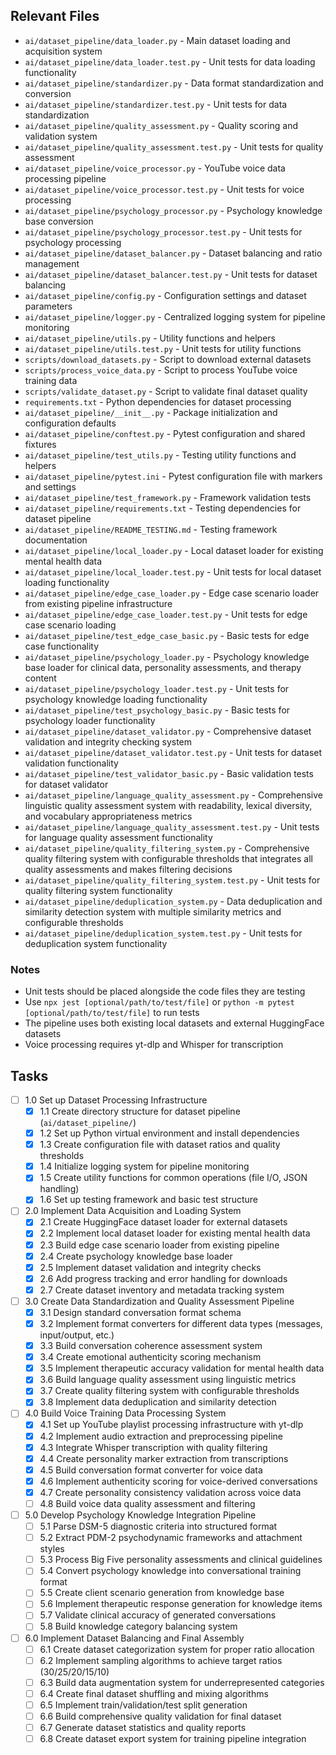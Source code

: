 ## Relevant Files

- `ai/dataset_pipeline/data_loader.py` - Main dataset loading and acquisition system
- `ai/dataset_pipeline/data_loader.test.py` - Unit tests for data loading functionality
- `ai/dataset_pipeline/standardizer.py` - Data format standardization and conversion
- `ai/dataset_pipeline/standardizer.test.py` - Unit tests for data standardization
- `ai/dataset_pipeline/quality_assessment.py` - Quality scoring and validation system
- `ai/dataset_pipeline/quality_assessment.test.py` - Unit tests for quality assessment
- `ai/dataset_pipeline/voice_processor.py` - YouTube voice data processing pipeline
- `ai/dataset_pipeline/voice_processor.test.py` - Unit tests for voice processing
- `ai/dataset_pipeline/psychology_processor.py` - Psychology knowledge base conversion
- `ai/dataset_pipeline/psychology_processor.test.py` - Unit tests for psychology processing
- `ai/dataset_pipeline/dataset_balancer.py` - Dataset balancing and ratio management
- `ai/dataset_pipeline/dataset_balancer.test.py` - Unit tests for dataset balancing
- `ai/dataset_pipeline/config.py` - Configuration settings and dataset parameters
- `ai/dataset_pipeline/logger.py` - Centralized logging system for pipeline monitoring
- `ai/dataset_pipeline/utils.py` - Utility functions and helpers
- `ai/dataset_pipeline/utils.test.py` - Unit tests for utility functions
- `scripts/download_datasets.py` - Script to download external datasets
- `scripts/process_voice_data.py` - Script to process YouTube voice training data
- `scripts/validate_dataset.py` - Script to validate final dataset quality
- `requirements.txt` - Python dependencies for dataset processing
- `ai/dataset_pipeline/__init__.py` - Package initialization and configuration defaults
- `ai/dataset_pipeline/conftest.py` - Pytest configuration and shared fixtures
- `ai/dataset_pipeline/test_utils.py` - Testing utility functions and helpers
- `ai/dataset_pipeline/pytest.ini` - Pytest configuration file with markers and settings
- `ai/dataset_pipeline/test_framework.py` - Framework validation tests
- `ai/dataset_pipeline/requirements.txt` - Testing dependencies for dataset pipeline
- `ai/dataset_pipeline/README_TESTING.md` - Testing framework documentation
- `ai/dataset_pipeline/local_loader.py` - Local dataset loader for existing mental health data
- `ai/dataset_pipeline/local_loader.test.py` - Unit tests for local dataset loading functionality
- `ai/dataset_pipeline/edge_case_loader.py` - Edge case scenario loader from existing pipeline infrastructure
- `ai/dataset_pipeline/edge_case_loader.test.py` - Unit tests for edge case scenario loading
- `ai/dataset_pipeline/test_edge_case_basic.py` - Basic tests for edge case functionality
- `ai/dataset_pipeline/psychology_loader.py` - Psychology knowledge base loader for clinical data, personality assessments, and therapy content
- `ai/dataset_pipeline/psychology_loader.test.py` - Unit tests for psychology knowledge loading functionality
- `ai/dataset_pipeline/test_psychology_basic.py` - Basic tests for psychology loader functionality
- `ai/dataset_pipeline/dataset_validator.py` - Comprehensive dataset validation and integrity checking system
- `ai/dataset_pipeline/dataset_validator.test.py` - Unit tests for dataset validation functionality
- `ai/dataset_pipeline/test_validator_basic.py` - Basic validation tests for dataset validator
- `ai/dataset_pipeline/language_quality_assessment.py` - Comprehensive linguistic quality assessment system with readability, lexical diversity, and vocabulary appropriateness metrics
- `ai/dataset_pipeline/language_quality_assessment.test.py` - Unit tests for language quality assessment functionality
- `ai/dataset_pipeline/quality_filtering_system.py` - Comprehensive quality filtering system with configurable thresholds that integrates all quality assessments and makes filtering decisions
- `ai/dataset_pipeline/quality_filtering_system.test.py` - Unit tests for quality filtering system functionality
- `ai/dataset_pipeline/deduplication_system.py` - Data deduplication and similarity detection system with multiple similarity metrics and configurable thresholds
- `ai/dataset_pipeline/deduplication_system.test.py` - Unit tests for deduplication system functionality

### Notes

- Unit tests should be placed alongside the code files they are testing
- Use `npx jest [optional/path/to/test/file]` or `python -m pytest [optional/path/to/test/file]` to run tests
- The pipeline uses both existing local datasets and external HuggingFace datasets
- Voice processing requires yt-dlp and Whisper for transcription

## Tasks

- [ ] 1.0 Set up Dataset Processing Infrastructure
  - [x] 1.1 Create directory structure for dataset pipeline (`ai/dataset_pipeline/`)
  - [x] 1.2 Set up Python virtual environment and install dependencies
  - [x] 1.3 Create configuration file with dataset ratios and quality thresholds
  - [x] 1.4 Initialize logging system for pipeline monitoring
  - [x] 1.5 Create utility functions for common operations (file I/O, JSON handling)
  - [x] 1.6 Set up testing framework and basic test structure

- [ ] 2.0 Implement Data Acquisition and Loading System
  - [x] 2.1 Create HuggingFace dataset loader for external datasets
  - [x] 2.2 Implement local dataset loader for existing mental health data
  - [x] 2.3 Build edge case scenario loader from existing pipeline
  - [x] 2.4 Create psychology knowledge base loader
  - [x] 2.5 Implement dataset validation and integrity checks
  - [x] 2.6 Add progress tracking and error handling for downloads
  - [x] 2.7 Create dataset inventory and metadata tracking system

- [ ] 3.0 Create Data Standardization and Quality Assessment Pipeline
  - [x] 3.1 Design standard conversation format schema
  - [x] 3.2 Implement format converters for different data types (messages, input/output, etc.)
  - [x] 3.3 Build conversation coherence assessment system
  - [x] 3.4 Create emotional authenticity scoring mechanism
  - [x] 3.5 Implement therapeutic accuracy validation for mental health data
  - [x] 3.6 Build language quality assessment using linguistic metrics
  - [x] 3.7 Create quality filtering system with configurable thresholds
  - [x] 3.8 Implement data deduplication and similarity detection

- [ ] 4.0 Build Voice Training Data Processing System
  - [x] 4.1 Set up YouTube playlist processing infrastructure with yt-dlp
  - [x] 4.2 Implement audio extraction and preprocessing pipeline
  - [x] 4.3 Integrate Whisper transcription with quality filtering
  - [x] 4.4 Create personality marker extraction from transcriptions
  - [x] 4.5 Build conversation format converter for voice data
  - [x] 4.6 Implement authenticity scoring for voice-derived conversations
  - [x] 4.7 Create personality consistency validation across voice data
  - [ ] 4.8 Build voice data quality assessment and filtering

- [ ] 5.0 Develop Psychology Knowledge Integration Pipeline
  - [ ] 5.1 Parse DSM-5 diagnostic criteria into structured format
  - [ ] 5.2 Extract PDM-2 psychodynamic frameworks and attachment styles
  - [ ] 5.3 Process Big Five personality assessments and clinical guidelines
  - [ ] 5.4 Convert psychology knowledge into conversational training format
  - [ ] 5.5 Create client scenario generation from knowledge base
  - [ ] 5.6 Implement therapeutic response generation for knowledge items
  - [ ] 5.7 Validate clinical accuracy of generated conversations
  - [ ] 5.8 Build knowledge category balancing system

- [ ] 6.0 Implement Dataset Balancing and Final Assembly
  - [ ] 6.1 Create dataset categorization system for proper ratio allocation
  - [ ] 6.2 Implement sampling algorithms to achieve target ratios (30/25/20/15/10)
  - [ ] 6.3 Build data augmentation system for underrepresented categories
  - [ ] 6.4 Create final dataset shuffling and mixing algorithms
  - [ ] 6.5 Implement train/validation/test split generation
  - [ ] 6.6 Build comprehensive quality validation for final dataset
  - [ ] 6.7 Generate dataset statistics and quality reports
  - [ ] 6.8 Create dataset export system for training pipeline integration